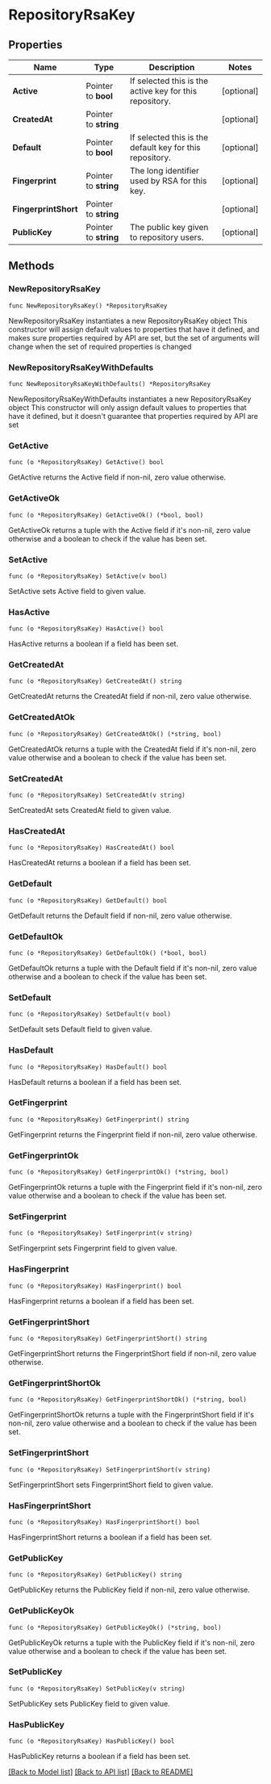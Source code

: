 # RepositoryRsaKey

## Properties

Name | Type | Description | Notes
------------ | ------------- | ------------- | -------------
**Active** | Pointer to **bool** | If selected this is the active key for this repository. | [optional] 
**CreatedAt** | Pointer to **string** |  | [optional] 
**Default** | Pointer to **bool** | If selected this is the default key for this repository. | [optional] 
**Fingerprint** | Pointer to **string** | The long identifier used by RSA for this key. | [optional] 
**FingerprintShort** | Pointer to **string** |  | [optional] 
**PublicKey** | Pointer to **string** | The public key given to repository users. | [optional] 

## Methods

### NewRepositoryRsaKey

`func NewRepositoryRsaKey() *RepositoryRsaKey`

NewRepositoryRsaKey instantiates a new RepositoryRsaKey object
This constructor will assign default values to properties that have it defined,
and makes sure properties required by API are set, but the set of arguments
will change when the set of required properties is changed

### NewRepositoryRsaKeyWithDefaults

`func NewRepositoryRsaKeyWithDefaults() *RepositoryRsaKey`

NewRepositoryRsaKeyWithDefaults instantiates a new RepositoryRsaKey object
This constructor will only assign default values to properties that have it defined,
but it doesn't guarantee that properties required by API are set

### GetActive

`func (o *RepositoryRsaKey) GetActive() bool`

GetActive returns the Active field if non-nil, zero value otherwise.

### GetActiveOk

`func (o *RepositoryRsaKey) GetActiveOk() (*bool, bool)`

GetActiveOk returns a tuple with the Active field if it's non-nil, zero value otherwise
and a boolean to check if the value has been set.

### SetActive

`func (o *RepositoryRsaKey) SetActive(v bool)`

SetActive sets Active field to given value.

### HasActive

`func (o *RepositoryRsaKey) HasActive() bool`

HasActive returns a boolean if a field has been set.

### GetCreatedAt

`func (o *RepositoryRsaKey) GetCreatedAt() string`

GetCreatedAt returns the CreatedAt field if non-nil, zero value otherwise.

### GetCreatedAtOk

`func (o *RepositoryRsaKey) GetCreatedAtOk() (*string, bool)`

GetCreatedAtOk returns a tuple with the CreatedAt field if it's non-nil, zero value otherwise
and a boolean to check if the value has been set.

### SetCreatedAt

`func (o *RepositoryRsaKey) SetCreatedAt(v string)`

SetCreatedAt sets CreatedAt field to given value.

### HasCreatedAt

`func (o *RepositoryRsaKey) HasCreatedAt() bool`

HasCreatedAt returns a boolean if a field has been set.

### GetDefault

`func (o *RepositoryRsaKey) GetDefault() bool`

GetDefault returns the Default field if non-nil, zero value otherwise.

### GetDefaultOk

`func (o *RepositoryRsaKey) GetDefaultOk() (*bool, bool)`

GetDefaultOk returns a tuple with the Default field if it's non-nil, zero value otherwise
and a boolean to check if the value has been set.

### SetDefault

`func (o *RepositoryRsaKey) SetDefault(v bool)`

SetDefault sets Default field to given value.

### HasDefault

`func (o *RepositoryRsaKey) HasDefault() bool`

HasDefault returns a boolean if a field has been set.

### GetFingerprint

`func (o *RepositoryRsaKey) GetFingerprint() string`

GetFingerprint returns the Fingerprint field if non-nil, zero value otherwise.

### GetFingerprintOk

`func (o *RepositoryRsaKey) GetFingerprintOk() (*string, bool)`

GetFingerprintOk returns a tuple with the Fingerprint field if it's non-nil, zero value otherwise
and a boolean to check if the value has been set.

### SetFingerprint

`func (o *RepositoryRsaKey) SetFingerprint(v string)`

SetFingerprint sets Fingerprint field to given value.

### HasFingerprint

`func (o *RepositoryRsaKey) HasFingerprint() bool`

HasFingerprint returns a boolean if a field has been set.

### GetFingerprintShort

`func (o *RepositoryRsaKey) GetFingerprintShort() string`

GetFingerprintShort returns the FingerprintShort field if non-nil, zero value otherwise.

### GetFingerprintShortOk

`func (o *RepositoryRsaKey) GetFingerprintShortOk() (*string, bool)`

GetFingerprintShortOk returns a tuple with the FingerprintShort field if it's non-nil, zero value otherwise
and a boolean to check if the value has been set.

### SetFingerprintShort

`func (o *RepositoryRsaKey) SetFingerprintShort(v string)`

SetFingerprintShort sets FingerprintShort field to given value.

### HasFingerprintShort

`func (o *RepositoryRsaKey) HasFingerprintShort() bool`

HasFingerprintShort returns a boolean if a field has been set.

### GetPublicKey

`func (o *RepositoryRsaKey) GetPublicKey() string`

GetPublicKey returns the PublicKey field if non-nil, zero value otherwise.

### GetPublicKeyOk

`func (o *RepositoryRsaKey) GetPublicKeyOk() (*string, bool)`

GetPublicKeyOk returns a tuple with the PublicKey field if it's non-nil, zero value otherwise
and a boolean to check if the value has been set.

### SetPublicKey

`func (o *RepositoryRsaKey) SetPublicKey(v string)`

SetPublicKey sets PublicKey field to given value.

### HasPublicKey

`func (o *RepositoryRsaKey) HasPublicKey() bool`

HasPublicKey returns a boolean if a field has been set.


[[Back to Model list]](../README.md#documentation-for-models) [[Back to API list]](../README.md#documentation-for-api-endpoints) [[Back to README]](../README.md)


